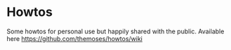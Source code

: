 # Howtos
Some howtos for personal use but happily shared with the public. Available here https://github.com/themoses/howtos/wiki

